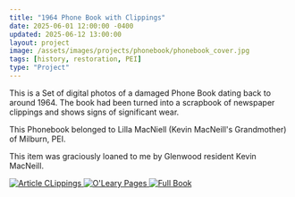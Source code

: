 ```yaml
---
title: "1964 Phone Book with Clippings"
date: 2025-06-01 12:00:00 -0400
updated: 2025-06-12 13:00:00
layout: project
image: /assets/images/projects/phonebook/phonebook_cover.jpg
tags: [history, restoration, PEI]
type: "Project"
---
```


This is a Set of digital photos of a damaged Phone Book dating back to around 1964. 
The book had been turned into a scrapbook of newspaper clippings and shows signs of significant wear. 

This Phonebook belonged to Lilla MacNiell (Kevin MacNeill's Grandmother) of Milburn, PEI.

This item was graciously loaned to me by Glenwood resident Kevin MacNeill.


<div class="gallery">
  <a href="{{ '/projects/1964-Phone-Book-with-Clippings-Articles/' | relative_url }}">
    <img src="{{ '/assets/images/projects/phonebook/thumbnails/clippings_cover.png' | relative_url }}" alt="Article CLippings">
  </a>
  <a href="{{ '/projects/1964-Phone-Book-with-Clippings-Oleary/' | relative_url }}">
    <img src="{{ '/assets/images/projects/phonebook/thumbnails/oleary_cover.png' | relative_url }}" alt="O'Leary Pages">
  </a>
  <a href="{{ '/projects/1964-Phone-Book-with-Clippings-Full/' | relative_url }}">
    <img src="{{ '/assets/images/projects/phonebook/phonebook_cover.jpg' | relative_url }}" alt="Full Book">
  </a>
</div>
